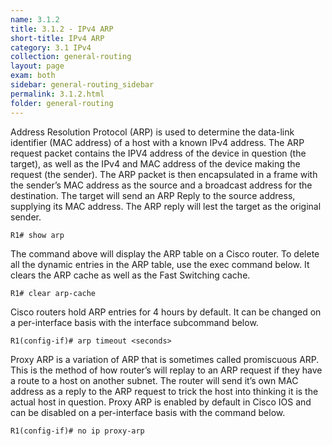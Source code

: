 ```yaml
---
name: 3.1.2
title: 3.1.2 - IPv4 ARP
short-title: IPv4 ARP
category: 3.1 IPv4
collection: general-routing
layout: page
exam: both
sidebar: general-routing_sidebar
permalink: 3.1.2.html
folder: general-routing
---
```

Address Resolution Protocol (ARP) is used to determine the data-link identifier (MAC address) of a host with a known IPv4 address. The ARP request packet contains the IPV4 address of the device in question (the target), as well as the IPv4 and MAC address of the device making the request (the sender). The ARP packet is then encapsulated in a frame with the sender’s MAC address as the source and a broadcast address for the destination. The target will send an ARP Reply to the source address, supplying its MAC address. The ARP reply will lest the target as the original sender.

```
R1# show arp
```
The command above will display the ARP table on a Cisco router. To delete all the dynamic entries in the ARP table, use the exec command below. It clears the ARP cache as well as the Fast Switching cache.
```
R1# clear arp-cache
```

Cisco routers hold ARP entries for 4 hours by default. It can be changed on a per-interface basis with the interface subcommand below.
```
R1(config-if)# arp timeout <seconds>
```

Proxy ARP is a variation of ARP that is sometimes called promiscuous ARP. This is the method of how router’s will replay to an ARP request if they have a route to a host on another subnet. The router will send it’s own MAC address as a reply to the ARP request to trick the host into thinking it is the actual host in question. Proxy ARP is enabled by default in Cisco IOS and can be disabled on a per-interface basis with the command below.
```
R1(config-if)# no ip proxy-arp
```
